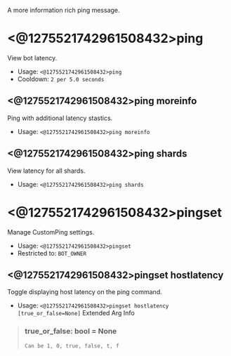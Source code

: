 A more information rich ping message.

# <@1275521742961508432>ping
View bot latency.<br/>
 - Usage: `<@1275521742961508432>ping`
 - Cooldown: `2 per 5.0 seconds`
## <@1275521742961508432>ping moreinfo
Ping with additional latency stastics.<br/>
 - Usage: `<@1275521742961508432>ping moreinfo`
## <@1275521742961508432>ping shards
View latency for all shards.<br/>
 - Usage: `<@1275521742961508432>ping shards`
# <@1275521742961508432>pingset
Manage CustomPing settings.<br/>
 - Usage: `<@1275521742961508432>pingset`
 - Restricted to: `BOT_OWNER`
## <@1275521742961508432>pingset hostlatency
Toggle displaying host latency on the ping command.<br/>
 - Usage: `<@1275521742961508432>pingset hostlatency [true_or_false=None]`
Extended Arg Info
> ### true_or_false: bool = None
> ```
> Can be 1, 0, true, false, t, f
> ```
